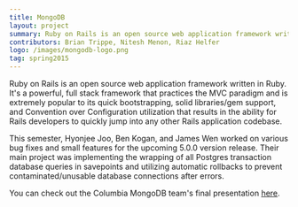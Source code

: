 ```yaml
---
title: MongoDB
layout: project
summary: Ruby on Rails is an open source web application framework written in Ruby. It's a powerful, full stack framework that practices the MVC paradigm and is extremely popular to its quick bootstrapping, solid libraries/gem support, and Convention over Configuration utilization that results in the ability for Rails developers to quickly jump into any other Rails application codebase.
contributors: Brian Trippe, Nitesh Menon, Riaz Helfer
logo: /images/mongodb-logo.png
tag: spring2015
---
```

Ruby on Rails is an open source web application framework written in Ruby. It's a powerful, full stack framework that practices the MVC paradigm and is extremely popular to its quick bootstrapping, solid libraries/gem support, and Convention over Configuration utilization that results in the ability for Rails developers to quickly jump into any other Rails application codebase.

This semester, Hyonjee Joo, Ben Kogan, and James Wen worked on various bug fixes and small features for the upcoming 5.0.0 version release. Their main project was implementing the wrapping of all Postgres transaction database queries in savepoints and utilizing automatic rollbacks to prevent contaminated/unusable database connections after errors. 

You can check out the Columbia MongoDB team's final presentation [here](http://columbia-openacademy.github.io/presentations-spring2014/Orion.pdf).
